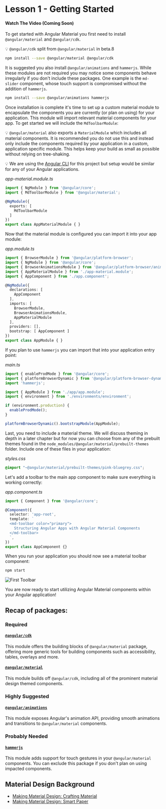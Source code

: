 # Lesson 1 - Getting Started

#### Watch The Video (Coming Soon)
To get started with Angular Material you first need to install `@angular/material` and `@angular/cdk`. 

:bulb:  `@angular/cdk` split from `@angular/material` in beta.8

```bash
npm install --save @angular/material @angular/cdk
```

It is suggested you also install `@angular/animations` and `hammerjs`. While these modules are not required you may notice some components behave irregularly if you don't include these packages. One example is the `md-slider` component, whose touch support is compromised without the addition of `hammerjs`.

```bash
npm install --save @angular/animations hammerjs
```

Once installation is complete it's time to set up a custom material module to encapsulate the components you are currently (or plan on using) for your application. This module will import relevant material components for your app. To get started we will include the `MdToolbarModule`:

:bulb: `@angular/material` also exports a `MaterialModule` which includes all material components. It is recommended you do not use this and instead only include the components required by your application in a custom, application specific module. This helps keep your build as small as possible without relying on tree-shaking.

:bulb: We are using the [Angular CLI](https://github.com/angular/angular-cli) for this project but setup would be similar for any of your Angular applications.

*app-material.module.ts*
```ts
import { NgModule } from '@angular/core';
import { MdToolbarModule } from '@angular/material';

@NgModule({
  exports: [
    MdToolbarModule
  ]
})
export class AppMaterialModule { }
```

Now that the material module is configured you can import it into your app module:

*app.module.ts*
```ts
import { BrowserModule } from '@angular/platform-browser';
import { NgModule } from '@angular/core';
import { BrowserAnimationsModule } from '@angular/platform-browser/animations';
import { AppMaterialModule } from './app-material.module';
import { AppComponent } from './app.component';

@NgModule({
  declarations: [
    AppComponent
  ],
  imports: [
    BrowserModule,
    BrowserAnimationsModule,
    AppMaterialModule
  ],
  providers: [],
  bootstrap: [ AppComponent ]
})
export class AppModule { }
```

If you plan to use `hammerjs` you can import that into your application entry point:

*main.ts*
```ts
import { enableProdMode } from '@angular/core';
import { platformBrowserDynamic } from '@angular/platform-browser-dynamic';
import 'hammerjs';

import { AppModule } from './app/app.module';
import { environment } from './environments/environment';

if (environment.production) {
  enableProdMode();
}

platformBrowserDynamic().bootstrapModule(AppModule);
```

Last, you need to include a material theme. We will discuss theming in depth in a later chapter but for now you can choose from any of the prebuilt themes found in the `node_modules/@angular/material/prebuilt-themes` folder. Include one of these files in your application:

*styles.css*
```css
@import "~@angular/material/prebuilt-themes/pink-bluegrey.css";
``` 

Let's add a toolbar to the main app component to make sure everything is working correctly:

*app.component.ts*
```ts
import { Component } from '@angular/core';

@Component({
  selector: 'app-root',
  template: `
  <md-toolbar color="primary">
    Structuring Angular Apps with Angular Material Components
  </md-toolbar>
  `,
})
export class AppComponent {}
```

When you run your application you should now see a material toolbar component:

```bash
npm start
```

![First Toolbar](https://i.imgur.com/dG4kpMM.png)

You are now ready to start utilizing Angular Material components within your Angular application!

## Recap of packages:

### Required

#### [`@angular/cdk`](https://www.npmjs.com/package/@angular/cdk)

This module offers the building blocks of `@angular/material` package, offering more generic tools for building components such as accessibility, tables, overlays and more. 

#### [`@angular/material`](https://www.npmjs.com/package/@angular/material)

This module builds off `@angular/cdk`, including all of the prominent material design themed components. 

### Highly Suggested

#### [`@angular/animations`](https://www.npmjs.com/package/@angular/animations)

This module exposes Angular's animation API, providing smooth animations and transitions to `@angular/material` components. 

### Probably Needed

#### [`hammerjs`](https://www.npmjs.com/package/hammerjs)

This module adds support for touch gestures in your `@angular/material` components. You can exclude this package if you don't plan on using impacted components. 

## Material Design Background
- [Making Material Design: Crafting Material](https://www.youtube.com/watch?v=Y0UEGsvcYvk)
- [Making Material Design: Smart Paper](https://www.youtube.com/watch?v=BUzUoc2ZOIo)